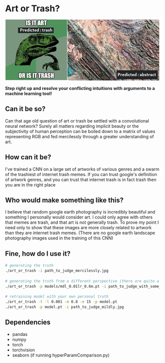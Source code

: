 # Art or Trash?
![](img/for_readme/readme_header.png)

**Step right up and resolve your conflicting intuitions with arguments to a machine learning tool!**



## Can it be so?
Can that age old question of art or trash be settled with a convolutional neural network?
Surely all matters regarding implicit beauty or the subjectivity of human perception can be boiled down to a matrix of values representing RGB and fed mercilessly through a greater understanding of art.

## How can it be?
I've trained a CNN on a large set of artworks of various genres and a swarm of the trashiest of internet trash memes. If you can trust google's definition of artwork genres, and you can trust that internet trash is in fact trash then you are in the right place

## Who would make something like this?
I believe that random google earth photography is incredibly beautiful and something I personally would consider art. I could only agree with others that memes are trash, and that art is not generally trash. To prove my point I need only to show that these images are more closely related to artwork than they are internet trash memes. (There are no google earth landscape photography images used in the training of this CNN)

##  Fine, how do I use it?
```bash
# generating the truth
./art_or_trash -i path_to_judge_mercilessly.jpg

# generating the truth from a different perspective (there are quite a few to choose from)
./art_or_trash -p models/mdl_0.01lr_0.6m.pt -i path_to_judge_with_some_mercy.jpg

# retraining model with your own personal truth
./art_or_trash -t -l 0.001 -m 0.8 -e 15 -p model.pt
./art_or_trash -p model.pt -i path_to_judge_mildly.jpg
```


## Dependencies
- pandas
- numpy
- torch
- torchvision
- seaborn (if running hyperParamComparison.py)
